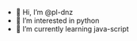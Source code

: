 - 👋 Hi, I’m @pl-dnz
- 👀 I’m interested in python
- 🌱 I’m currently learning java-script

<!---
pl-dnz/pl-dnz is a ✨ special ✨ repository because its `README.md` (this file) appears on your GitHub profile.
You can click the Preview link to take a look at your changes.
--->
